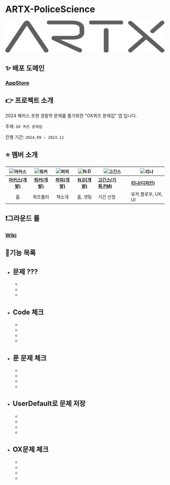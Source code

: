 # ARTX-PoliceScience
![ex_screenshot](./img/artx_logo_gray.svg)

## ✨ 배포 도메인
### [AppStore]( ???? )

## 👉 프로젝트 소개

2024 해커스 조현 경찰학 문제를 풀기위한 "OX퀴즈 문제집" 앱 입니다. 

주제: `OX 퀴즈 문제집`

진행 기간: `2024.09 ~ 2023.11`

## ⭐ 멤버 소개

| ![마커스](https://avatars.githubusercontent.com/u/115053126?v=4) | ![워커](https://avatars.githubusercontent.com/u/119108929?v=4) | ![퍼피](https://avatars.githubusercontent.com/u/20789760?v=4) | ![N.D](https://avatars.githubusercontent.com/u/101121953?v=4) | ![고긴스]() | ![리나]() |
|:-----------------------------------------------------------:|:------------------------------------------------------------:|:--------------------------------------------------------------:|:-----------------------------------------------------------:|-------------------------------------------------------------------|-------------------------------------------------------------|
|        [**마커스(개발)**](https://github.com/Medi0202)         |          [**워커(개발)**](https://github.com/LIM-YUSANG)          |           [**퍼피(개발)**](https://github.com/ApplePod)           |        [**N.D(개발)**](https://github.com/sangyong-99)         | [**고긴스(기획,PM)**]()                    | [**리나(디자인)**]()                 |
|        홈         |          퀴즈풀이         |           책소개           |        홈, 셋팅        |           기간 산정           |   유저 플로우, UX, UI                |

## ❗️그라운드 룰
### [Wiki](https://github.com/sangyong-99/Team-ARTX-PoliceScience/wiki/%EA%B7%B8%EB%9D%BC%EC%9A%B4%EB%93%9C-%EB%A3%B0)

## 📘기능 목록
- **문제 ???**
  - 
  - 
  - 
  - 
- **Code 체크**
  -
  -
  - 
  - 
  -
- **푼 문제 체크**
  -
  -
  - 
  - 
  -
- **UserDefault로 문제 저장**
  -
  -
  - 
  - 
  -
- **OX문제 체크**
  -
  -
  - 
  - 
  -
